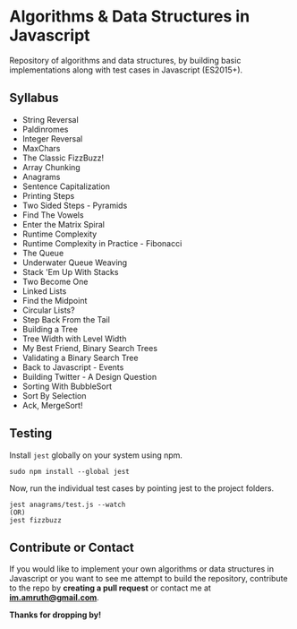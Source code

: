 # Algorithms & Data Structures in Javascript

Repository of algorithms and data structures, by building basic implementations along with test cases in Javascript (ES2015+).

## Syllabus

* String Reversal
* Paldinromes
* Integer Reversal
* MaxChars
* The Classic FizzBuzz!
* Array Chunking
* Anagrams
* Sentence Capitalization
* Printing Steps
* Two Sided Steps - Pyramids
* Find The Vowels
* Enter the Matrix Spiral
* Runtime Complexity
* Runtime Complexity in Practice - Fibonacci
* The Queue
* Underwater Queue Weaving
* Stack 'Em Up With Stacks
* Two Become One
* Linked Lists
* Find the Midpoint
* Circular Lists?
* Step Back From the Tail
* Building a Tree
* Tree Width with Level Width
* My Best Friend, Binary Search Trees
* Validating a Binary Search Tree
* Back to Javascript - Events
* Building Twitter - A Design Question
* Sorting With BubbleSort
* Sort By Selection
* Ack, MergeSort!

## Testing

Install `jest` globally on your system using npm.

```shell
sudo npm install --global jest
```

Now, run the individual test cases by pointing jest to the project folders.

```shell
jest anagrams/test.js --watch
(OR)
jest fizzbuzz
```

## Contribute or Contact

If you would like to implement your own algorithms or data structures in Javascript or you want to see me attempt to build the repository, contribute to the repo by **creating a pull request** or contact me at **im.amruth@gmail.com**.

**Thanks for dropping by!**
